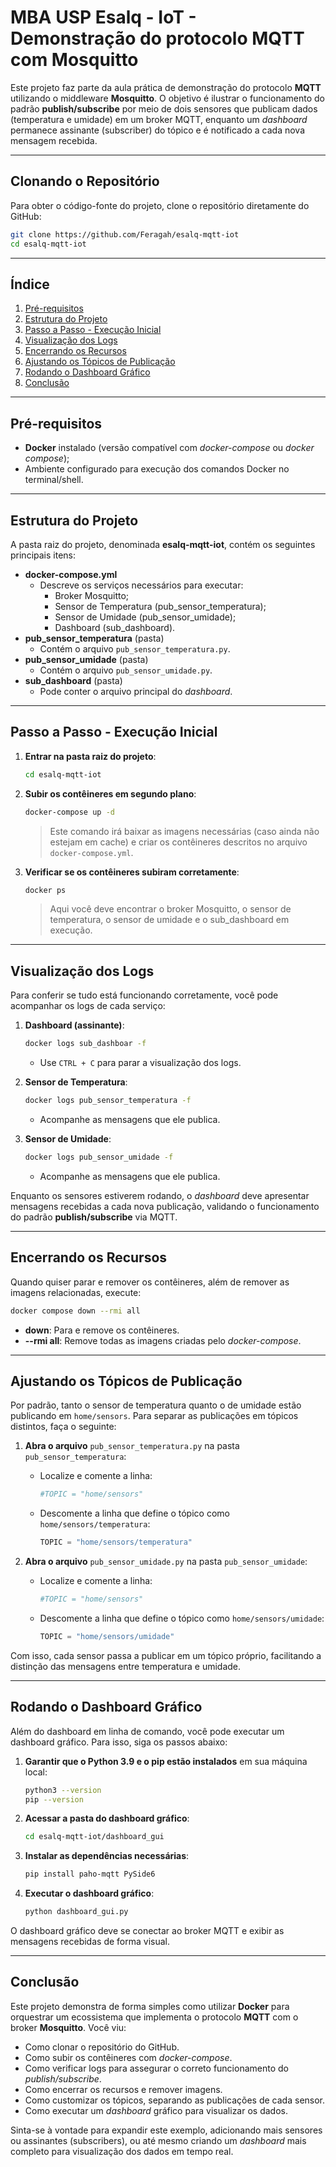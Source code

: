# MBA USP Esalq - IoT - Demonstração do protocolo MQTT com Mosquitto

Este projeto faz parte da aula prática de demonstração do protocolo **MQTT** utilizando o middleware **Mosquitto**. O objetivo é ilustrar o funcionamento do padrão **publish/subscribe** por meio de dois sensores que publicam dados (temperatura e umidade) em um broker MQTT, enquanto um _dashboard_ permanece assinante (subscriber) do tópico e é notificado a cada nova mensagem recebida.

---

## Clonando o Repositório

Para obter o código-fonte do projeto, clone o repositório diretamente do GitHub:

```bash
git clone https://github.com/Feragah/esalq-mqtt-iot
cd esalq-mqtt-iot
```

---

## Índice

1. [Pré-requisitos](#pré-requisitos)
2. [Estrutura do Projeto](#estrutura-do-projeto)
3. [Passo a Passo - Execução Inicial](#passo-a-passo---execução-inicial)
4. [Visualização dos Logs](#visualização-dos-logs)
5. [Encerrando os Recursos](#encerrando-os-recursos)
6. [Ajustando os Tópicos de Publicação](#ajustando-os-tópicos-de-publicação)
7. [Rodando o Dashboard Gráfico](#rodando-o-dashboard-gráfico)
8. [Conclusão](#conclusão)

---

## Pré-requisitos

- **Docker** instalado (versão compatível com _docker-compose_ ou _docker compose_);
- Ambiente configurado para execução dos comandos Docker no terminal/shell.

---

## Estrutura do Projeto

A pasta raiz do projeto, denominada **esalq-mqtt-iot**, contém os seguintes principais itens:

- **docker-compose.yml**
  - Descreve os serviços necessários para executar:
    - Broker Mosquitto;
    - Sensor de Temperatura (pub_sensor_temperatura);
    - Sensor de Umidade (pub_sensor_umidade);
    - Dashboard (sub_dashboard).
- **pub_sensor_temperatura** (pasta)
  - Contém o arquivo `pub_sensor_temperatura.py`.
- **pub_sensor_umidade** (pasta)
  - Contém o arquivo `pub_sensor_umidade.py`.
- **sub_dashboard** (pasta)
  - Pode conter o arquivo principal do _dashboard_.

---

## Passo a Passo - Execução Inicial

1. **Entrar na pasta raiz do projeto**:

   ```bash
   cd esalq-mqtt-iot
   ```

2. **Subir os contêineres em segundo plano**:

   ```bash
   docker-compose up -d
   ```

   > Este comando irá baixar as imagens necessárias (caso ainda não estejam em cache) e criar os contêineres descritos no arquivo `docker-compose.yml`.

3. **Verificar se os contêineres subiram corretamente**:
   ```bash
   docker ps
   ```
   > Aqui você deve encontrar o broker Mosquitto, o sensor de temperatura, o sensor de umidade e o sub_dashboard em execução.

---

## Visualização dos Logs

Para conferir se tudo está funcionando corretamente, você pode acompanhar os logs de cada serviço:

1. **Dashboard (assinante)**:

   ```bash
   docker logs sub_dashboar -f
   ```

   - Use `CTRL + C` para parar a visualização dos logs.

2. **Sensor de Temperatura**:

   ```bash
   docker logs pub_sensor_temperatura -f
   ```

   - Acompanhe as mensagens que ele publica.

3. **Sensor de Umidade**:
   ```bash
   docker logs pub_sensor_umidade -f
   ```
   - Acompanhe as mensagens que ele publica.

Enquanto os sensores estiverem rodando, o _dashboard_ deve apresentar mensagens recebidas a cada nova publicação, validando o funcionamento do padrão **publish/subscribe** via MQTT.

---

## Encerrando os Recursos

Quando quiser parar e remover os contêineres, além de remover as imagens relacionadas, execute:

```bash
docker compose down --rmi all
```

- **down**: Para e remove os contêineres.
- **--rmi all**: Remove todas as imagens criadas pelo _docker-compose_.

---

## Ajustando os Tópicos de Publicação

Por padrão, tanto o sensor de temperatura quanto o de umidade estão publicando em `home/sensors`. Para separar as publicações em tópicos distintos, faça o seguinte:

1. **Abra o arquivo** `pub_sensor_temperatura.py` na pasta `pub_sensor_temperatura`:

   - Localize e comente a linha:
     ```python
     #TOPIC = "home/sensors"
     ```
   - Descomente a linha que define o tópico como `home/sensors/temperatura`:
     ```python
     TOPIC = "home/sensors/temperatura"
     ```

2. **Abra o arquivo** `pub_sensor_umidade.py` na pasta `pub_sensor_umidade`:
   - Localize e comente a linha:
     ```python
     #TOPIC = "home/sensors"
     ```
   - Descomente a linha que define o tópico como `home/sensors/umidade`:
     ```python
     TOPIC = "home/sensors/umidade"
     ```

Com isso, cada sensor passa a publicar em um tópico próprio, facilitando a distinção das mensagens entre temperatura e umidade.

---

## Rodando o Dashboard Gráfico

Além do dashboard em linha de comando, você pode executar um dashboard gráfico. Para isso, siga os passos abaixo:

1. **Garantir que o Python 3.9 e o pip estão instalados** em sua máquina local:

   ```bash
   python3 --version
   pip --version
   ```

2. **Acessar a pasta do dashboard gráfico**:

   ```bash
   cd esalq-mqtt-iot/dashboard_gui
   ```

3. **Instalar as dependências necessárias**:

   ```bash
   pip install paho-mqtt PySide6
   ```

4. **Executar o dashboard gráfico**:
   ```bash
   python dashboard_gui.py
   ```

O dashboard gráfico deve se conectar ao broker MQTT e exibir as mensagens recebidas de forma visual.

---

## Conclusão

Este projeto demonstra de forma simples como utilizar **Docker** para orquestrar um ecossistema que implementa o protocolo **MQTT** com o broker **Mosquitto**. Você viu:

- Como clonar o repositório do GitHub.
- Como subir os contêineres com _docker-compose_.
- Como verificar logs para assegurar o correto funcionamento do _publish/subscribe_.
- Como encerrar os recursos e remover imagens.
- Como customizar os tópicos, separando as publicações de cada sensor.
- Como executar um _dashboard_ gráfico para visualizar os dados.

Sinta-se à vontade para expandir este exemplo, adicionando mais sensores ou assinantes (subscribers), ou até mesmo criando um _dashboard_ mais completo para visualização dos dados em tempo real.
